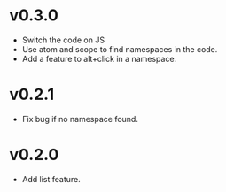 # v0.3.0

* Switch the code on JS
* Use atom and scope to find namespaces in the code.
* Add a feature to alt+click in a namespace.

# v0.2.1

* Fix bug if no namespace found.

# v0.2.0

* Add list feature.